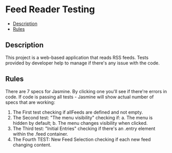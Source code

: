 # Feed Reader Testing

* [Description](#Description)
* [Rules](#Rules)

## Description

This project is a web-based application that reads RSS feeds. Tests provided by developer help to manage if there's any issue with the code.


## Rules

There are 7 specs for Jasmine. By clicking one you'll see if there're errors in code. If code is passing all tests - Jasmine will show 
actual number of specs that are working:

1. The First test checking if allFeeds are defined and not empty.
2. The Second test: "The menu visibility" checking if: 
  a. The menu is hidden by default;
  b. The menu changes visibility when clicked.
3. The Third test: "Initial Entries" checking if there's an .entry element within the .feed container.
4. The Fourth TEST: New Feed Selection checking if each new feed changing content.
